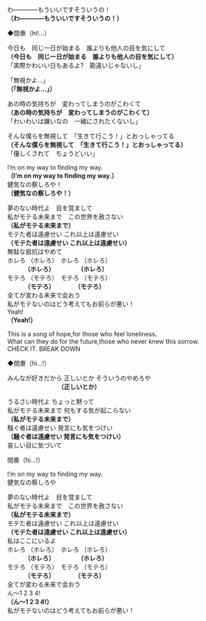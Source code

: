 わ――――もういいですそういうの！  
**（わ――――もういいですそういうの！）**

◆間奏（hi!…）

今日も　同じ一日が始まる　誰よりも他人の目を気にして  
**（今日も　同じ一日が始まる　誰よりも他人の目を気にして）**  
「実際かわいい日もあるよ?　勘違いじゃないし」

「無視かよ…」  
**（「無視かよ…」）**

あの時の気持ちが　変わってしまうのがこわくて  
**（あの時の気持ちが　変わってしまうのがこわくて）**  
「わいわいは嫌いなの　一緒にされたくないし」

そんな僕らを無視して　「生きて行こう！」とおっしゃってる  
**（そんな僕らを無視して　「生きて行こう！」とおっしゃってる）**  
「優しくされて　ちょうどいい」

I’m on my way to finding my way.  
**（I’m on my way to finding my way.）**  
健気なの察しろや！  
**（健気なの察しろや！）**

夢のない時代よ　目を覚まして  
私がモテる未来まで　この世界を赦さない  
**（私がモテる未来まで）**  
モテた者は遠慮せい  これ以上は遠慮せい  
**（モテた者は遠慮せい これ以上は遠慮せい）**  
無駄な抵抗はやめて  
ホレろ （ホレろ）　ホレろ （ホレろ）  
　 　　**（ホレろ）　 　  　 　（ホレろ）**  
モテろ （モテろ）　モテろ （モテろ）  
　 　　**（モテろ）　 　　　（モテろ）**  
全てが変わる未来で会おう  
私がモテないのはどう考えてもお前らが悪い！  
Yeah!  
**（Yeah!）**

This is a song of hope,for those who feel loneliness.  
What can they do for the future,those who never knew this sorrow.  
CHECK IT. BREAK DOWN

◆間奏（hi…!）

みんなが好きだから 正しいとか そういうのやめろや  
　　　　　　　　 **（正しいとか）**

うるさい時代よ ちょっと黙って  
私がモテる未来まで 何もする気が起こらない  
**（私がモテる未来まで）**  
騒ぐ者は遠慮せい 発言にも気をつけい  
**（騒ぐ者は遠慮せい 発言にも気をつけい）**  
哀しい目に気づいて

間奏（hi…!）

I’m on my way to finding my way.  
健気なの察しろや

夢のない時代よ　目を覚まして  
私がモテる未来まで　この世界を赦さない  
**（私がモテる未来まで）**  
モテた者は遠慮せい  これ以上は遠慮せい  
**（モテた者は遠慮せい これ以上は遠慮せい）**  
私はここにいるよ  
ホレろ （ホレろ）　ホレろ （ホレろ）  
　 　　**（ホレろ）　 　  　 　（ホレろ）**  
モテろ （モテろ）　モテろ （モテろ）  
　 　　**（モテろ）　 　　　（モテろ）**  
全てが変わる未来で会おう  
ん～1 2 3 4!  
**（ん～1 2 3 4!）**  
私がモテないのはどう考えてもお前らが悪い！
